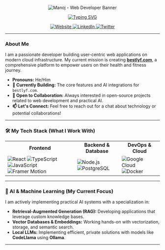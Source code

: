 <p align="center">
  <img src="URL_TO_YOUR_BANNER_IMAGE" alt="Manoj - Web Developer Banner">
</p>

<div align="center">

<a href="https://github.com/MANOJ-user-source">
  <img src="https://readme-typing-svg.herokuapp.com?font=Fira+Code&size=24&pause=1000&color=00BFFF&center=true&vCenter=true&width=435&lines=Hi+there%2C+I'm+Manoj+%F0%9F%91%8B;Full-Stack+Developer;Cloud+%26+AI+Enthusiast;Building+bestlyf.com" alt="Typing SVG" />
</a>

</div>

<p align="center">
  <a href="https://bestlyf.com" target="_blank">
    <img src="https://img.shields.io/badge/Website-bestlyf.com-blue?style=for-the-badge" alt="Website">
  </a>
  <a href="YOUR_LINKEDIN_URL" target="_blank">
    <img src="https://img.shields.io/badge/LinkedIn-0077B5?style=for-the-badge&logo=linkedin&logoColor=white" alt="LinkedIn">
  </a>
  <a href="YOUR_TWITTER_URL" target="_blank">
    <img src="https://img.shields.io/badge/Twitter-1DA1F2?style=for-the-badge&logo=twitter&logoColor=white" alt="Twitter">
  </a>
</p>

---

### About Me

I am a passionate developer building user-centric web applications on modern cloud infrastructure. My current mission is creating **[bestlyf.com](https://bestlyf.com)**, a comprehensive platform to empower users on their health and fitness journey.

-   **Pronouns:** He/Him
-   **🔭 Currently Building:** The core features and AI integrations for `bestlyf.com`.
-   **👯 Open to Collaboration:** Always interested in open-source projects related to web development and practical AI.
-   **📫 Let's Connect:** Feel free to reach out for a chat about technology or potential collaborations!

---

### 🛠️ My Tech Stack (What I Work With)

<table>
  <tr>
    <td align="center"><strong>Frontend</strong></td>
    <td align="center"><strong>Backend & Database</strong></td>
    <td align="center"><strong>DevOps & Cloud</strong></td>
  </tr>
  <tr>
    <td>
      <img src="https://img.shields.io/badge/React-20232A?style=for-the-badge&logo=react&logoColor=61DAFB" alt="React">
      <img src="https://img.shields.io/badge/TypeScript-3178C6?style=for-the-badge&logo=typescript&logoColor=white" alt="TypeScript">
      <img src="https://img.shields.io/badge/JavaScript-F7DF1E?style=for-the-badge&logo=javascript&logoColor=black" alt="JavaScript">
      <img src="https://img.shields.io/badge/Framer_Motion-0055FF?style=for-the-badge&logo=framer&logoColor=white" alt="Framer Motion">
    </td>
    <td>
      <img src="https://img.shields.io/badge/Node.js-339933?style=for-the-badge&logo=nodedotjs&logoColor=white" alt="Node.js">
      <img src="https://img.shields.io/badge/PostgreSQL-336791?style=for-the-badge&logo=postgresql&logoColor=white" alt="PostgreSQL">
    </td>
    <td>
      <img src="https://img.shields.io/badge/Google_Cloud-4285F4?style=for-the-badge&logo=google-cloud&logoColor=white" alt="Google Cloud">
      <img src="https://img.shields.io/badge/Docker-2496ED?style=for-the-badge&logo=docker&logoColor=white" alt="Docker">
    </td>
  </tr>
</table>

---

### 🧠 AI & Machine Learning (My Current Focus)

I am actively implementing practical AI systems with a specialization in:

-   **Retrieval-Augmented Generation (RAG):** Developing applications that leverage custom knowledge bases.
-   **Vector Databases & Embeddings:** Working hands-on with vectorization, storage, and semantic search.
-   **Local LLMs:** Implementing efficient, private solutions with models like **CodeLlama** using **Ollama**.

---
